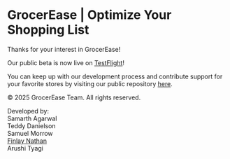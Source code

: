 # GrocerEase | Optimize Your Shopping List
Thanks for your interest in GrocerEase!  
  
Our public beta is now live on [TestFlight](https://testflight.apple.com/join/7xDk3cAt)!  
  
You can keep up with our development process and contribute support for your favorite stores by visiting our public repository [here](https://github.com/GrocerEase-App/GrocerEase).  
  
&copy; 2025 GrocerEase Team. All rights reserved.
  
Developed by:  
Samarth Agarwal  
Teddy Danielson  
Samuel Morrow  
[Finlay Nathan](https://finlaynathan.com/)  
Arushi Tyagi

